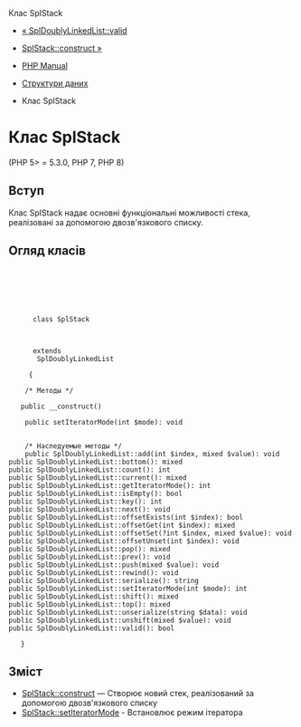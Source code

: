 Клас SplStack

-   [« SplDoublyLinkedList::valid](spldoublylinkedlist.valid.html)
    
-   [SplStack::construct »](splstack.construct.html)
    
-   [PHP Manual](index.html)
    
-   [Структури даних](spl.datastructures.html)
    
-   Клас SplStack
    

# Клас SplStack

(PHP 5> = 5.3.0, PHP 7, PHP 8)

## Вступ

Клас SplStack надає основні функціональні можливості стека, реалізовані за допомогою двозв'язкового списку.

## Огляд класів

```classsynopsis

     
    

    
     
      class SplStack
     

     
      extends
       SplDoublyLinkedList
     
     {

    /* Методы */
    
   public __construct()

    public setIteratorMode(int $mode): void


    /* Наследуемые методы */
    public SplDoublyLinkedList::add(int $index, mixed $value): void
public SplDoublyLinkedList::bottom(): mixed
public SplDoublyLinkedList::count(): int
public SplDoublyLinkedList::current(): mixed
public SplDoublyLinkedList::getIteratorMode(): int
public SplDoublyLinkedList::isEmpty(): bool
public SplDoublyLinkedList::key(): int
public SplDoublyLinkedList::next(): void
public SplDoublyLinkedList::offsetExists(int $index): bool
public SplDoublyLinkedList::offsetGet(int $index): mixed
public SplDoublyLinkedList::offsetSet(?int $index, mixed $value): void
public SplDoublyLinkedList::offsetUnset(int $index): void
public SplDoublyLinkedList::pop(): mixed
public SplDoublyLinkedList::prev(): void
public SplDoublyLinkedList::push(mixed $value): void
public SplDoublyLinkedList::rewind(): void
public SplDoublyLinkedList::serialize(): string
public SplDoublyLinkedList::setIteratorMode(int $mode): int
public SplDoublyLinkedList::shift(): mixed
public SplDoublyLinkedList::top(): mixed
public SplDoublyLinkedList::unserialize(string $data): void
public SplDoublyLinkedList::unshift(mixed $value): void
public SplDoublyLinkedList::valid(): bool

   }
```

## Зміст

-   [SplStack::construct](splstack.construct.html) — Створює новий стек, реалізований за допомогою двозв'язкового списку
-   [SplStack::setIteratorMode](splstack.setiteratormode.html) - Встановлює режим ітератора